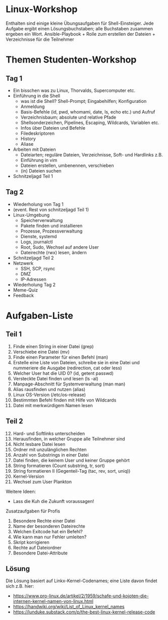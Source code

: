 # Linux-Workshop
Enthalten sind einige kleine Übungsaufgaben für Shell-Einsteiger.
Jede Aufgabe ergibt einen Lösungsbuchstaben; alle Buchstaben zusammen ergeben ein Wort.
Ansible-Playbook + Rolle zum erstellen der Dateien + Verzeichnisse für die Teilnehmer

# Themen Studenten-Workshop

## Tag 1
- Ein bisschen was zu Linux, Thorvalds, Supercomputer etc.
- Einführung in die Shell
    - was ist die Shell? Shell-Prompt; Eingabehilfen; Konfiguration
    - Anmeldung
    - Basis-Befehle (id, pwd, whomami, date, ls, echo etc.) und Aufruf
    - Verzeichnisbaum; absolute und relative Pfade
    - Shellsonderzeichen, Pipelines, Escaping, Wildcards, Variablen etc.
    - Infos über Dateien und Befehle
    - Filedeskriptoren
    - History
    - Aliase
- Arbeiten mit Dateien
    - Dateiarten; reguläre Dateien, Verzeichnisse, Soft- und Hardlinks z.B.
    - Einführung in vim
    - Dateien erstellen, umbenennen, verschieben
    - (in) Dateien suchen
- Schnitzeljagd Teil 1

## Tag 2
- Wiederholung von Tag 1
- (event. Rest von schnitzeljagd Teil 1)
- Linux-Umgebung
    - Speicherverwaltung
    - Pakete finden und installieren
    - Prozesse, Prozessverwaltung
    - Dienste, systemd
    - Logs, journalctl
    - Root, Sudo, Wechsel auf andere User
    - Dateirechte (rwx) lesen, ändern
- Schnitzeljagd Teil 2
- Netzwerk
    - SSH, SCP, rsync
    - DMZ
    - IP-Adressen
- Wiederholung Tag 2
- Meme-Quiz
- Feedback

# Aufgaben-Liste

## Teil 1
1. Finde einen String in einer Datei (grep)
2. Verschiebe eine Datei (mv)
3. Finde einen Parameter für einen Befehl (man)
4. Erstelle eine Liste von Dateien, schreibe sie in eine Datei und nummeriere die Ausgabe (redirection, cat oder less)
5. Welcher User hat die UID 0? (id, getent passwd)
6. Versteckte Datei finden und lesen (ls -al)
7. Manpage-Abschnitt für Systemverwaltung (man man)
8. Alias rausfinden und nutzen (alias)
9. Linux OS-Version (/etc/os-release)
10. Bestimmten Befehl finden mit Hilfe von Wildcards
11. Datei mit merkwürdigem Namen lesen

## Teil 2
12. Hard- und Softlinks unterscheiden
13. Herausfinden, in welcher Gruppe alle Teilnehmer sind
14. Nicht lesbare Datei lesen
15. Ordner mit unzulänglichen Rechten
16. Anzahl von Substrings in einer Datei
17. Datei finden, die keinem User und keiner Gruppe gehört
18. String formatieren (Count substring, tr, sort)
19. String formatieren II (Gegenteil-Tag (tac, rev, sort, uniq))
20. Kernel-Version
21. Wechsel zum User Plankton

Weitere Ideen:
- Lass die Kuh die Zukunft voraussagen!


Zusatzaufgaben für Profis

1. Besondere Rechte einer Datei
2. Name der besonderen Dateirechte
3. Welchen Exitcode hat ein Befehl?
4. Wie kann man nur Fehler umleiten?
5. Skript korrigieren
6. Rechte auf Dateiordner
7. Besondere Datei-Attribute

## Lösung
Die Lösung basiert auf Linkx-Kernel-Codenames; eine Liste davon findet sich z.B. hier:
- https://www.pro-linux.de/artikel/2/1959/schafe-und-kojoten-die-internen-kernel-namen-von-linux.html
- https://handwiki.org/wiki/List_of_Linux_kernel_names
- https://lunduke.substack.com/p/the-best-linux-kernel-release-code
